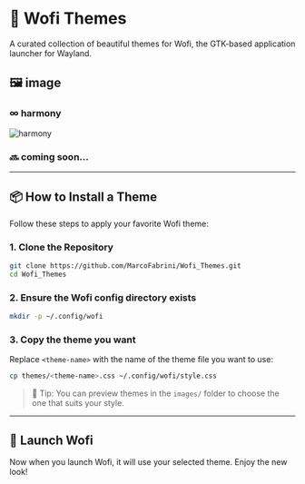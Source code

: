 # 🌈 Wofi Themes

A curated collection of beautiful themes for Wofi, the GTK-based application launcher for Wayland.

## 🖼️ image

### ∞ harmony
![harmony](images/*)

### 🔜 coming soon...

---

## 📦 How to Install a Theme

Follow these steps to apply your favorite Wofi theme:

### 1. Clone the Repository

```bash
git clone https://github.com/MarcoFabrini/Wofi_Themes.git
cd Wofi_Themes
```

### 2. Ensure the Wofi config directory exists

```bash
mkdir -p ~/.config/wofi
```

### 3. Copy the theme you want

Replace `<theme-name>` with the name of the theme file you want to use:

```bash
cp themes/<theme-name>.css ~/.config/wofi/style.css
```

> 🎨 Tip: You can preview themes in the `images/` folder to choose the one that suits your style.

---

## 🚀 Launch Wofi

Now when you launch Wofi, it will use your selected theme. Enjoy the new look!
